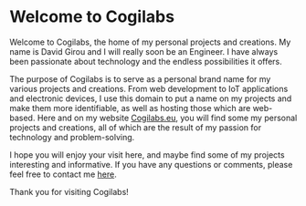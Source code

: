 # Welcome to Cogilabs
Welcome to Cogilabs, the home of my personal projects and creations. My name is David Girou and I will really soon be an Engineer. I have always been passionate about technology and the endless possibilities it offers.

The purpose of Cogilabs is to serve as a personal brand name for my various projects and creations. From web development to IoT applications and electronic devices, I use this domain to put a name on my projects and make them more identifiable, as well as hosting those which are web-based.
Here and on my website [Cogilabs.eu](https://cogilabs.eu/), you will find some my personal projects and creations, all of which are the result of my passion for technology and problem-solving.

I hope you will enjoy your visit here, and maybe find some of my projects interesting and informative. If you have any questions or comments, please feel free to contact me [here](https://cogilabs.eu/contact.html).

Thank you for visiting Cogilabs!
